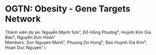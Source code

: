 # OGTN: Obesity - Gene Targets Network
Thành viên dự án: Nguyễn Mạnh Sơn¹, Đỗ Hồng Phương², Huỳnh Kim Gia Bảo², Nguyễn Đức Hoàn¹ \
Members: Son Nguyen Manh¹, Phuong Do Hong², Bao Huynh Gia Kim², Hoan Duc Nguyen¹ \

